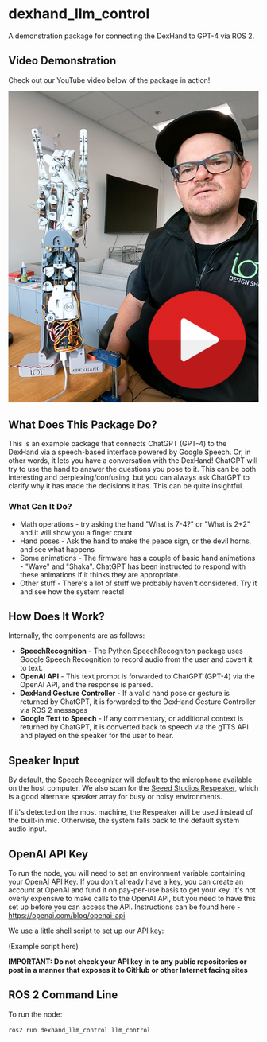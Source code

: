 # dexhand_llm_control
A demonstration package for connecting the DexHand to GPT-4 via ROS 2. 


## Video Demonstration

Check out our YouTube video below of the package in action!

[![DexHand LLM](https://github.com/iotdesignshop/dexhand-mechanical-build/blob/main/docs/images/web-general/llm-vid-thumb.png?raw=true)](https://youtu.be/GWHLRgOuJLU)


## What Does This Package Do?

This is an example package that connects ChatGPT (GPT-4) to the DexHand via a speech-based interface powered by Google Speech. Or, in other words, it lets you have a conversation with the DexHand! ChatGPT will try to use the hand to answer the questions you pose to it. This can be both interesting and perplexing/confusing, but you can always ask ChatGPT to clarify why it has made the decisions it has. This can be quite insightful.

### What Can It Do?

* Math operations - try asking the hand "What is 7-4?" or "What is 2+2" and it will show you a finger count
* Hand poses - Ask the hand to make the peace sign, or the devil horns, and see what happens
* Some animations - The firmware has a couple of basic hand animations - "Wave" and "Shaka". ChatGPT has been instructed to respond with these animations if it thinks they are appropriate.
* Other stuff - There's a lot of stuff we probably haven't considered. Try it and see how the system reacts!

## How Does It Work?

Internally, the components are as follows:

* **SpeechRecognition** - The Python SpeechRecogniton package uses Google Speech Recognition to record audio from the user and covert it to text.
* **OpenAI API** - This text prompt is forwarded to ChatGPT (GPT-4) via the OpenAI API, and the response is parsed.
* **DexHand Gesture Controller** - If a valid hand pose or gesture is returned by ChatGPT, it is forwarded to the DexHand Gesture Controller via ROS 2 messages
* **Google Text to Speech** - If any commentary, or additional context is returned by ChatGPT, it is converted back to speech via the gTTS API and played on the speaker for the user to hear.

## Speaker Input

By default, the Speech Recognizer will default to the microphone available on the host computer. We also scan for the [Seeed Studios Respeaker](https://www.seeedstudio.com/ReSpeaker-USB-Mic-Array-p-4247.html?queryID=49231497d3832aaa8264eac787e73027&objectID=4247&indexName=bazaar_retailer_products), which is a good alternate speaker array for busy or noisy environments. 

If it's detected on the most machine, the Respeaker will be used instead of the built-in mic. Otherwise, the system falls back to the default system audio input.

## OpenAI API Key

To run the node, you will need to set an environment variable containing your OpenAI API Key. If you don't already have a key, you can create an account at OpenAI and fund it on pay-per-use basis to get your key. It's not overly expensive to make calls to the OpenAI API, but you need to have this set up before you can access the API. Instructions can be found here - https://openai.com/blog/openai-api

We use a little shell script to set up our API key:

(Example script here)

**IMPORTANT: Do not check your API key in to any public repositories or post in a manner that exposes it to GitHub or other Internet facing sites**

## ROS 2 Command Line

To run the node:

`ros2 run dexhand_llm_control llm_control`

